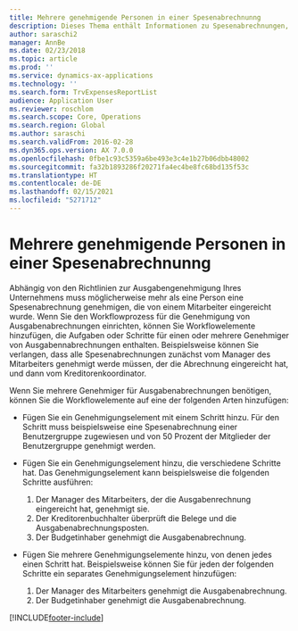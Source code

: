 ```yaml
---
title: Mehrere genehmigende Personen in einer Spesenabrechnunng
description: Dieses Thema enthält Informationen zu Spesenabrechnungen, die von mehreren Personen genehmigt werden müssen.
author: saraschi2
manager: AnnBe
ms.date: 02/23/2018
ms.topic: article
ms.prod: ''
ms.service: dynamics-ax-applications
ms.technology: ''
ms.search.form: TrvExpensesReportList
audience: Application User
ms.reviewer: roschlom
ms.search.scope: Core, Operations
ms.search.region: Global
ms.author: saraschi
ms.search.validFrom: 2016-02-28
ms.dyn365.ops.version: AX 7.0.0
ms.openlocfilehash: 0fbe1c93c5359a6be493e3c4e1b27b06dbb48002
ms.sourcegitcommit: fa32b1893286f20271fa4ec4be8fc68bd135f53c
ms.translationtype: HT
ms.contentlocale: de-DE
ms.lasthandoff: 02/15/2021
ms.locfileid: "5271712"
---
```

# <a name="multiple-approvers-on-an-expense-report"></a>Mehrere genehmigende Personen in einer Spesenabrechnunng

Abhängig von den Richtlinien zur Ausgabengenehmigung Ihres Unternehmens muss möglicherweise mehr als eine Person eine Spesenabrechnung genehmigen, die von einem Mitarbeiter eingereicht wurde. Wenn Sie den Workflowprozess für die Genehmigung von Ausgabenabrechnungen einrichten, können Sie Workflowelemente hinzufügen, die Aufgaben oder Schritte für einen oder mehrere Genehmiger von Ausgabennabrechnungen enthalten. Beispielsweise können Sie verlangen, dass alle Spesenabrechnungen zunächst vom Manager des Mitarbeiters genehmigt werde müssen, der die Abrechnung eingereicht hat, und dann vom Kreditorenkoordinator.

Wenn Sie mehrere Genehmiger für Ausgabenabrechnungen benötigen, können Sie die Workflowelemente auf eine der folgenden Arten hinzufügen:

- Fügen Sie ein Genehmigungselement mit einem Schritt hinzu. Für den Schritt muss beispielsweise eine Spesenabrechnung einer Benutzergruppe zugewiesen und von 50 Prozent der Mitglieder der Benutzergruppe genehmigt werden.
- Fügen Sie ein Genehmigungselement hinzu, die verschiedene Schritte hat. Das Genehmigungselement kann beispielsweise die folgenden Schritte ausführen:

    1. Der Manager des Mitarbeiters, der die Ausgabenrechnung eingereicht hat, genehmigt sie.
    2. Der Kreditorenbuchhalter überprüft die Belege und die Ausgabenabrechnungsposten.
    3. Der Budgetinhaber genehmigt die Ausgabenabrechnung.

- Fügen Sie mehrere Genehmigungselemente hinzu, von denen jedes einen Schritt hat. Beispielsweise können Sie für jeden der folgenden Schritte ein separates Genehmigungselement hinzufügen:

    1. Der Manager des Mitarbeiters genehmigt die Ausgabenabrechnung.
    2. Der Budgetinhaber genehmigt die Ausgabenabrechnung.


[!INCLUDE[footer-include](../includes/footer-banner.md)]
